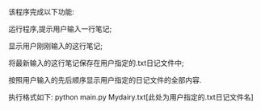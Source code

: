该程序完成以下功能:

运行程序,提示用户输入一行笔记;

显示用户刚刚输入的这行笔记;

将最新输入的这行笔记保存在用户指定的.txt日记文件中;

按照用户输入的先后顺序显示用户指定的日记文件的全部内容.

执行格式如下:
python main.py Mydairy.txt[此处为用户指定的.txt日记文件名]
